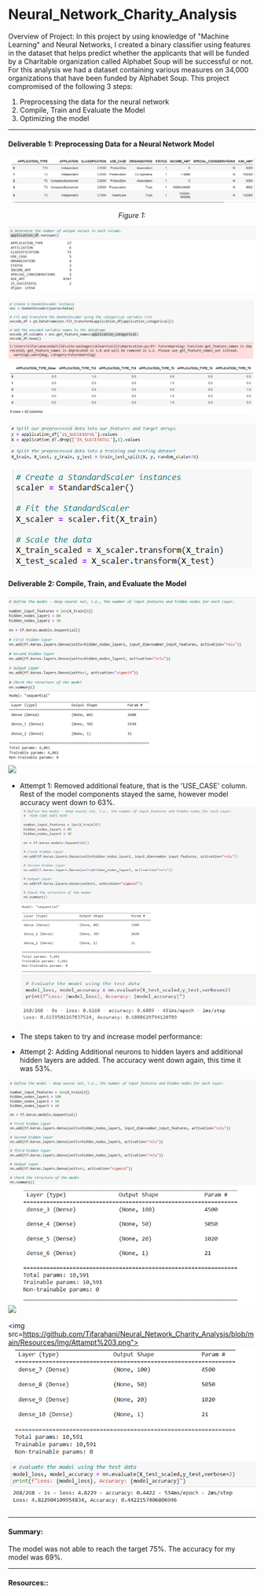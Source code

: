 # Neural_Network_Charity_Analysis

Overview of Project:
In this project by using knowledge of "Machine Learning" and Neural Networks, I created a binary classifier using features in the dataset that helps predict whether the applicants that will be funded by a Charitable organization called Alphabet Soup will be successful or not. For this analysis we had a dataset containing various measures on 34,000 organizations that have been funded by Alphabet Soup. This project compromised of the following 3 steps:

1. Preprocessing the data for the neural network
2. Compile, Train and Evaluate the Model
3. Optimizing the model
---

#### Deliverable 1: Preprocessing Data for a Neural Network Model

<p align="center">  
 <img src="https://github.com/Tifarahani/Neural_Network_Charity_Analysis/blob/main/Resources/Img/Drop_Ein%2CName.1.1.png" title="hover text">
</p>
<p align="center">  
<i>Figure 1: </i>
</p>

<p align="center">  
 <img src="https://github.com/Tifarahani/Neural_Network_Charity_Analysis/blob/main/Resources/Img/Unique_1.2.png" " title="hover text">
</p>

<p align="center">  
<img src= "https://github.com/Tifarahani/Neural_Network_Charity_Analysis/blob/main/Resources/Img/Hot_encoder_1.3.png" "title="hover text">
</p>
       
<p align="center">  
<img src= "https://github.com/Tifarahani/Neural_Network_Charity_Analysis/blob/main/Resources/Img/Split_1.4.png"  title="hover text">
</p>
                 
      
<p align="center">  
<img src= "https://github.com/Tifarahani/Neural_Network_Charity_Analysis/blob/main/Resources/Img/Fit_Scale_1.5.png"  title="hover text">
</p>
                 

#### Deliverable 2: Compile, Train, and Evaluate the Model

<img src="https://github.com/Tifarahani/Neural_Network_Charity_Analysis/blob/main/Resources/Img/Define_Layers_2.1.png" title="hover text">
<img src="https://github.com/Tifarahani/Neural_Network_Charity_Analysis/blob/main/Resources/Img/Compile_2.2.png title="hover text">

* Attempt 1: Removed additional feature, that is the 'USE_CASE' column. Rest of the model components stayed the same, however model accuracy went down to 63%.
<img src="https://github.com/Tifarahani/Neural_Network_Charity_Analysis/blob/main/Resources/Img/Attempt1.1.png">                                                        <img src="https://github.com/Tifarahani/Neural_Network_Charity_Analysis/blob/main/Resources/Img/Attempt1.2.png">  

* The steps taken to try and increase model performance:

* Attempt 2: Adding Additional neurons to hidden layers and additional hidden layers are added. The accuracy went down again, this time it was 53%.    
                                                                                                                                                               
<img src="https://github.com/Tifarahani/Neural_Network_Charity_Analysis/blob/main/Resources/Img/Attempt%202.png">                                              
<img src="https://github.com/Tifarahani/Neural_Network_Charity_Analysis/blob/main/Resources/Img/Attempt%202.2.png ">     
<img src="https://github.com/Tifarahani/Neural_Network_Charity_Analysis/blob/main/Resources/Img/Evaluate.Attempt%202.png)        
     
 *Attempt 3: Changing activation function of output layer from "sigmoid" to "tanh." The accuracy of the model went down even more to 50%.
     
 <img src=https://github.com/Tifarahani/Neural_Network_Charity_Analysis/blob/main/Resources/Img/Attampt%203.png">                                                                         
  <img src="https://github.com/Tifarahani/Neural_Network_Charity_Analysis/blob/main/Resources/Img/Attampt%203.2.png">                                                                             
 <img src="https://github.com/Tifarahani/Neural_Network_Charity_Analysis/blob/main/Resources/Img/Attampt%203.3.evaluate.png">
 
---



#### Summary:
The model was not able to reach the target 75%. The accuracy for my model was 69%.

----
#### Resources::
